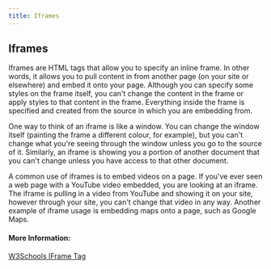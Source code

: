 ```yaml
---
title: Iframes
---
```

## Iframes

Iframes are HTML tags that allow you to specify an inline frame. In other words, it allows you to pull content in from another page (on your site or elsewhere) and embed it onto your page. Although you can specify some styles on the frame itself, you can't change the content in the frame or apply styles to that content in the frame. Everything inside the frame is specified and created from the source in which you are embedding from. 

One way to think of an iframe is like a window. You can change the window itself (painting the frame a different colour, for example), but you can't change what you're seeing through the window unless you go to the source of it. Similarly, an iframe is showing you a portion of another document that you can't change unless you have access to that other document. 

A common use of iframes is to embed videos on a page. If you've ever seen a web page with a YouTube video embedded, you are looking at an iframe. The iframe is pulling in a video from YouTube and showing it on your site, however through your site, you can't change that video in any way. Another example of iframe usage is embedding maps onto a page, such as Google Maps.

#### More Information:
<!-- Please add any articles you think might be helpful to read before writing the article -->
[W3Schools IFrame Tag](https://www.w3schools.com/tags/tag_iframe.asp)
